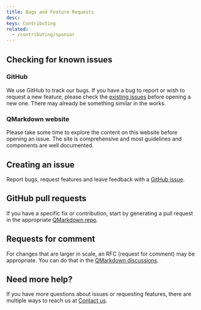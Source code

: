 ```yaml
---
title: Bugs and Feature Requests
desc: 
keys: Contributing
related:
  - /contributing/sponsor
---
```


## Checking for known issues

### GitHub

We use GitHub to track our bugs. If you have a bug to report or wish to request a new feature, please check the [existing issues](https://github.com/quasarframework/quasar-ui-qmarkdown/issues) before opening a new one. There may already be something similar in the works.

### QMarkdown website

Please take some time to explore the content on this website before opening an issue. The site is comprehensive and most guidelines and components are well documented.

## Creating an issue

Report bugs, request features and leave feedback with a [GitHub issue](https://github.com/quasarframework/quasar-ui-qmarkdown/issues).

## GitHub pull requests

If you have a specific fix or contribution, start by generating a pull request in the appropriate [QMarkdown repo](https://github.com/quasarframework/quasar-ui-qmarkdown/pulls).

## Requests for comment

For changes that are larger in scale, an RFC (request for comment) may be appropriate. You can do that in the [QMarkdown discussions](https://github.com/quasarframework/quasar-ui-qmarkdown/discussions).

## Need more help?

If you have more questions about issues or requesting features, there are multiple ways to reach us at [Contact us](/help/contact-us).